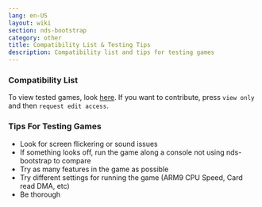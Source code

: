```yaml
---
lang: en-US
layout: wiki
section: nds-bootstrap
category: other
title: Compatibility List & Testing Tips
description: Compatibility list and tips for testing games
---
```


### Compatibility List
To view tested games, look [here](https://docs.google.com/spreadsheets/d/1LRTkXOUXraTMjg1eedz_f7b5jiuyMv2x6e_jY_nyHSc/). If you want to contribute, press `view only` and then `request edit access`.

### Tips For Testing Games
- Look for screen flickering or sound issues
- If something looks off, run the game along a console not using nds-bootstrap to compare
- Try as many features in the game as possible
- Try different settings for running the game (ARM9 CPU Speed, Card read DMA, etc)
- Be thorough

